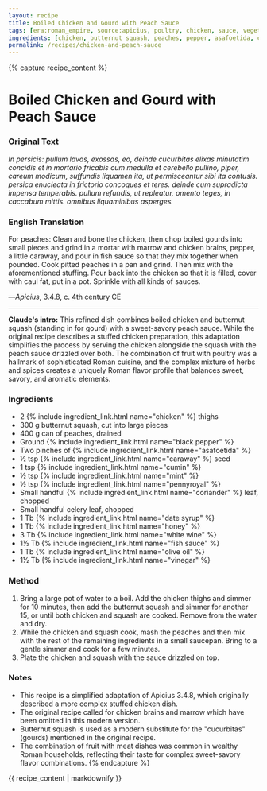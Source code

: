 ```yaml
---
layout: recipe
title: Boiled Chicken and Gourd with Peach Sauce
tags: [era:roman_empire, source:apicius, poultry, chicken, sauce, vegetables, fruit]
ingredients: [chicken, butternut squash, peaches, pepper, asafoetida, caraway, cumin, mint, pennyroyal, coriander, celery, date syrup, honey, white wine, fish sauce, olive oil, vinegar]
permalink: /recipes/chicken-and-peach-sauce
---
```


{% capture recipe_content %}
# Boiled Chicken and Gourd with Peach Sauce

### Original Text
*In persicis: pullum lavas, exossas, eo, deinde cucurbitas elixas minutatim concidis et in mortario fricabis cum medulla et cerebello pullino, piper, careum modicum, suffundis liquamen ita, ut permisceantur sibi ita contusis. persica enucleata in frictorio concoques et teres. deinde cum supradicta impensa temperabis. pullum refundis, ut repleatur, omento teges, in caccabum mittis. omnibus liquaminibus asperges.*

### English Translation
For peaches: Clean and bone the chicken, then chop boiled gourds into small pieces and grind in a mortar with marrow and chicken brains, pepper, a little caraway, and pour in fish sauce so that they mix together when pounded. Cook pitted peaches in a pan and grind. Then mix with the aforementioned stuffing. Pour back into the chicken so that it is filled, cover with caul fat, put in a pot. Sprinkle with all kinds of sauces.

—*Apicius*, 3.4.8, c. 4th century CE

___

**Claude's intro:** This refined dish combines boiled chicken and butternut squash (standing in for gourd) with a sweet-savory peach sauce. While the original recipe describes a stuffed chicken preparation, this adaptation simplifies the process by serving the chicken alongside the squash with the peach sauce drizzled over both. The combination of fruit with poultry was a hallmark of sophisticated Roman cuisine, and the complex mixture of herbs and spices creates a uniquely Roman flavor profile that balances sweet, savory, and aromatic elements.

### Ingredients
- 2 {% include ingredient_link.html name="chicken" %} thighs
- 300 g butternut squash, cut into large pieces
- 400 g can of peaches, drained
- Ground {% include ingredient_link.html name="black pepper" %}
- Two pinches of {% include ingredient_link.html name="asafoetida" %}
- ½ tsp {% include ingredient_link.html name="caraway" %} seed
- 1 tsp {% include ingredient_link.html name="cumin" %}
- ½ tsp {% include ingredient_link.html name="mint" %}
- ½ tsp {% include ingredient_link.html name="pennyroyal" %}
- Small handful {% include ingredient_link.html name="coriander" %} leaf, chopped
- Small handful celery leaf, chopped
- 1 Tb {% include ingredient_link.html name="date syrup" %}
- 1 Tb {% include ingredient_link.html name="honey" %}
- 3 Tb {% include ingredient_link.html name="white wine" %}
- 1½ Tb {% include ingredient_link.html name="fish sauce" %}
- 1 Tb {% include ingredient_link.html name="olive oil" %}
- 1½ Tb {% include ingredient_link.html name="vinegar" %}

### Method
1. Bring a large pot of water to a boil. Add the chicken thighs and simmer for 10 minutes, then add the butternut squash and simmer for another 15, or until both chicken and squash are cooked. Remove from the water and dry.
2. While the chicken and squash cook, mash the peaches and then mix with the rest of the remaining ingredients in a small saucepan. Bring to a gentle simmer and cook for a few minutes.
3. Plate the chicken and squash with the sauce drizzled on top.

### Notes
- This recipe is a simplified adaptation of Apicius 3.4.8, which originally described a more complex stuffed chicken dish.
- The original recipe called for chicken brains and marrow which have been omitted in this modern version.
- Butternut squash is used as a modern substitute for the "cucurbitas" (gourds) mentioned in the original recipe.
- The combination of fruit with meat dishes was common in wealthy Roman households, reflecting their taste for complex sweet-savory flavor combinations.
{% endcapture %}

{{ recipe_content | markdownify }}
